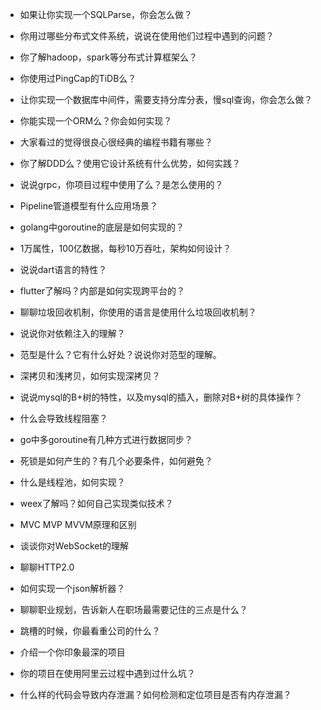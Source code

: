 * 如果让你实现一个SQLParse，你会怎么做？

* 你用过哪些分布式文件系统，说说在使用他们过程中遇到的问题？

* 你了解hadoop，spark等分布式计算框架么？

* 你使用过PingCap的TiDB么？

* 让你实现一个数据库中间件，需要支持分库分表，慢sql查询，你会怎么做？

* 你能实现一个ORM么？你会如何实现？

* 大家看过的觉得很良心很经典的编程书籍有哪些？

* 你了解DDD么？使用它设计系统有什么优势，如何实践？

* 说说grpc，你项目过程中使用了么？是怎么使用的？

* Pipeline管道模型有什么应用场景？

* golang中goroutine的底层是如何实现的？

* 1万属性，100亿数据，每秒10万吞吐，架构如何设计？ 

* 说说dart语言的特性？

* flutter了解吗？内部是如何实现跨平台的？

* 聊聊垃圾回收机制，你使用的语言是使用什么垃圾回收机制？

* 说说你对依赖注入的理解？

* 范型是什么？它有什么好处？说说你对范型的理解。

* 深拷贝和浅拷贝，如何实现深拷贝？

* 说说mysql的B+树的特性，以及mysql的插入，删除对B+树的具体操作？

* 什么会导致线程阻塞？

* go中多goroutine有几种方式进行数据同步？

* 死锁是如何产生的？有几个必要条件，如何避免？

* 什么是线程池，如何实现？

* weex了解吗？如何自己实现类似技术？

* MVC MVP MVVM原理和区别

* 谈谈你对WebSocket的理解

* 聊聊HTTP2.0

* 如何实现一个json解析器？

* 聊聊职业规划，告诉新人在职场最需要记住的三点是什么？

* 跳槽的时候，你最看重公司的什么？

* 介绍一个你印象最深的项目

* 你的项目在使用阿里云过程中遇到过什么坑？

* 什么样的代码会导致内存泄漏？如何检测和定位项目是否有内存泄漏？